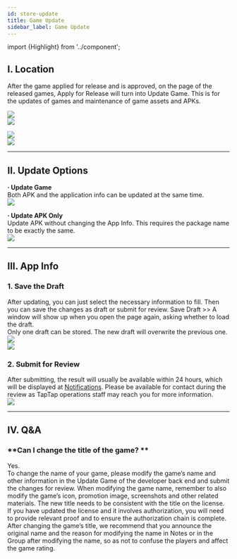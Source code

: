```yaml
---
id: store-update
title: Game Update
sidebar_label: Game Update
---
```

import {Highlight} from '../component';

## **I. Location**  
After the game applied for release and is approved, on the page of the released games, <Highlight color='#00b9c8'>Apply for Release</Highlight> will turn into <Highlight color='#00b9c8'>Update Game</Highlight>. This is for the updates of games and maintenance of game assets and APKs.

![](https://img.tapimg.com/market/images/cd0376c1c9c66a7b4a5793afee44589d.png)  
![](https://img.tapimg.com/market/images/c53d78b9b120276b53f82aebb0d01537.png)  

![](https://img.tapimg.com/market/images/167bdd2495ed973ab0e4bee43c33aa13.png)  
![](https://img.tapimg.com/market/images/c53d78b9b120276b53f82aebb0d01537.png)  

---

## **II. Update Options**  

**· Update Game**  
Both APK and the application info can be updated at the same time.  
![](https://img.tapimg.com/market/images/c53d78b9b120276b53f82aebb0d01537.png)  

**· Update APK Only**  
Update APK without changing the App Info. This requires the package name to be exactly the same.  
![](https://img.tapimg.com/market/images/c53d78b9b120276b53f82aebb0d01537.png)  

---

## **III. App Info**  

### **1\. Save the Draft**  
After updating, you can just select the necessary information to fill. Then you can save the changes as draft or submit for review. Save Draft >> A window will show up when you open the page again, asking whether to load the draft.  
Only one draft can be stored. The new draft will overwrite the previous one.  
![](https://img.tapimg.com/market/images/1dc02ae13f01ae98297f0b6765c4ab3c.png)  
![](https://img.tapimg.com/market/images/c53d78b9b120276b53f82aebb0d01537.png)  

### **2\. Submit for Review**  
After submitting, the result will usually be available within 24 hours, which will be displayed at [Notifications](https://www.taptap.com/notifications?type=4&show_type=inbox). Please be available for contact during the review as TapTap operations staff may reach you for more information.    
![](https://img.tapimg.com/market/images/c53d78b9b120276b53f82aebb0d01537.png)  

---

## **IV. Q&A**  

### **Can I change the title of the game? **  
Yes.  
To change the name of your game, please modify the game’s name and other information in the <Highlight color='#00b9c8'>Update Game</Highlight> of the developer back end and submit the changes for review. When modifying the game name, remember to also modify the game’s icon, promotion image, screenshots and other related materials. The new title needs to be consistent with the title on the license. If you have updated the license and it involves authorization, you will need to provide relevant proof and to ensure the authorization chain is complete.  
After changing the game’s title, we recommend that you announce the original name and the reason for modifying the name in Notes or in the Group after modifying the name, so as not to confuse the players and affect the game rating.
